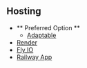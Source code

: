 ## Hosting

- ** Preferred Option **
  - [Adaptable](https://adaptable.io/ "Preferred Option")
- [Render](https://render.com/)
- [Fly IO](https://fly.io/)
- [Railway App](https://railway.app/)
